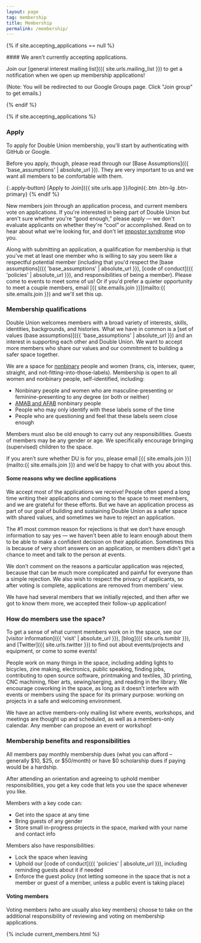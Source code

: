 ```yaml
---
layout: page
tag: membership
title: Membership
permalink: /membership/
---
```


{% if site.accepting_applications == null %}
<div class='alert' markdown='1'>
#### We aren't currently accepting applications.
  
Join our [general interest mailing list]({{ site.urls.mailing_list }}) to get a notification when we open up membership applications!

(Note: You will be redirected to our Google Groups page. Click "Join group" to get emails.)
</div>
{% endif %}

{% if site.accepting_applications %}
### Apply

To apply for Double Union membership, you'll start by authenticating with GitHub or Google.

Before you apply, though, please read through our [Base Assumptions]({{ 'base_assumptions' | absolute_url }}). They are very important to us and we want all members to be comfortable with them.

{:.apply-button}
[Apply to Join]({{ site.urls.app }}/login){:.btn .btn-lg .btn-primary}
{% endif %}

New members join through an application process, and current members vote on applications. If you're interested in being part of Double Union but aren't sure whether you're “good enough,” please apply &mdash; we don't evaluate applicants on whether they're “cool” or accomplished. Read on to hear about what we're looking for, and don't let [impostor syndrome](http://geekfeminism.wikia.com/wiki/Impostor_syndrome) stop you.

Along with submitting an application, a qualification for membership is that you've met at least one member who is willing to say you seem like a respectful potential member (including that you'd respect the [base assumptions]({{ 'base_assumptions' | absolute_url }}), [code of conduct]({{ 'policies' | absolute_url }}), and responsibilities of being a member). Please come to events to meet some of us! Or if you'd prefer a quieter opportunity to meet a couple members, email [{{ site.emails.join }}](mailto:{{ site.emails.join }}) and we'll set this up.

### Membership qualifications

Double Union welcomes members with a broad variety of interests, skills, identities, backgrounds, and histories. What we have in common is a [set of values (base assumptions)]({{ 'base_assumptions' | absolute_url }}) and an interest in supporting each other and Double Union. We want to accept more members who share our values and our commitment to building a safer space together.

We are a space for [nonbinary](https://transequality.org/issues/resources/understanding-non-binary-people-how-to-be-respectful-and-supportive) people and women (trans, cis, intersex, queer, straight, and not-fitting-into-those-labels). Membership is open to all women and nonbinary people, self-identified, including:
* Nonbinary people and women who are masculine-presenting or feminine-presenting to any degree (or both or neither)
* [AMAB and AFAB](https://www.glbtrt.ala.org/news/archives/2845) nonbinary people
* People who may only identify with these labels some of the time
* People who are questioning and feel that these labels seem close enough

Members must also be old enough to carry out any responsibilities. Guests of members may be any gender or age. We specifically encourage bringing (supervised) children to the space.

If you aren’t sure whether DU is for you, please email [{{ site.emails.join }}](mailto:{{ site.emails.join }})  and we’d be happy to chat with you about this.

#### Some reasons why we decline applications

We accept most of the applications we receive! People often spend a long time writing their applications and coming to the space to meet members, and we are grateful for these efforts. But we have an application process as part of our goal of building and sustaining Double Union as a safer space with shared values, and sometimes we have to reject an application.

The #1 most common reason for rejections is that we don’t have enough information to say yes &mdash; we haven't been able to learn enough about them to be able to make a confident decision on their application. Sometimes this is because of very short answers on an application, or members didn't get a chance to meet and talk to the person at events.

We don’t comment on the reasons a particular application was rejected, because that can be much more complicated and painful for everyone than a simple rejection. We also wish to respect the privacy of applicants, so after voting is complete, applications are removed from members’ view.

We have had several members that we initially rejected, and then after we got to know them more, we accepted their follow-up application!

### How do members use the space?

To get a sense of what current members work on in the space, see our [visitor information]({{ 'visit' | absolute_url }}), [blog]({{ site.urls.tumblr }}), and [Twitter]({{ site.urls.twitter }}) to find out about events/projects and equipment, or come to some events!

People work on many things in the space, including adding lights to bicycles, zine making, electronics, public speaking, finding jobs, contributing to open source software, printmaking and textiles, 3D printing, CNC machining, fiber arts, sewing/serging, and reading in the library. We encourage coworking in the space, as long as it doesn't interfere with events or members using the space for its primary purpose: working on projects in a safe and welcoming environment.

We have an active members-only mailing list where events, workshops, and meetings are thought up and scheduled, as well as a members-only calendar. Any member can propose an event or workshop!

### Membership benefits and responsibilities

All members pay monthly membership dues (what you can afford – generally $10, $25, or $50/month) or have $0 scholarship dues if paying would be a hardship.

After attending an orientation and agreeing to uphold member responsibilities, you get a key code that lets you use the space whenever you like.

Members with a key code can:
* Get into the space at any time
* Bring guests of any gender
* Store small in-progress projects in the space, marked with your name and contact info

Members also have responsibilities:

* Lock the space when leaving
* Uphold our [code of conduct]({{ 'policies' | absolute_url }}), including reminding guests about it if needed
* Enforce the guest policy (not letting someone in the space that is not a member or guest of a member, unless a public event is taking place)

#### Voting members

Voting members (who are usually also key members) choose to take on the additional responsibility of reviewing and voting on membership applications.

{% include current_members.html %}
